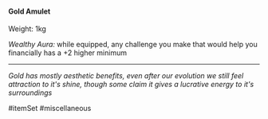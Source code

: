 #### Gold Amulet

Weight: 1kg

*Wealthy Aura:* while equipped, any challenge you make that would help you financially has a +2 higher minimum

---
*Gold has mostly aesthetic benefits, even after our evolution we still feel attraction to it's shine, though some claim it gives a lucrative energy to it's surroundings*

#itemSet #miscellaneous